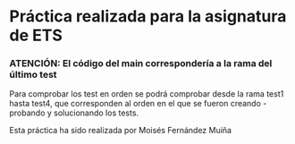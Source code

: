 # Práctica realizada para la asignatura de ETS

### ATENCIÓN: El código del main correspondería a la rama del último test

Para comprobar los test en orden se podrá comprobar desde la rama test1 hasta test4, que corresponden al orden en el que se fueron creando - probando y solucionando los tests.

Esta práctica ha sido realizada por Moisés Fernández Muiña
